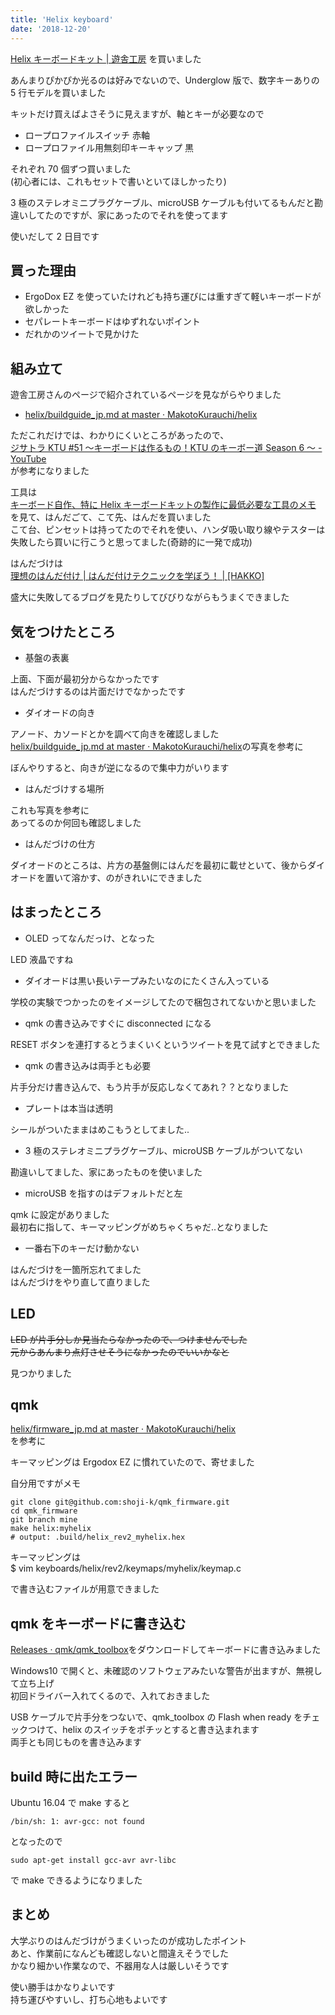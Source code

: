 ```yaml
---
title: 'Helix keyboard'
date: '2018-12-20'
---
```


[Helix キーボードキット \| 遊舎工房](https://yushakobo.jp/shop/helix-keyboard-kit/)
を買いました

あんまりぴかぴか光るのは好みでないので、Underglow 版で、数字キーありの 5 行モデルを買いました

キットだけ買えばよさそうに見えますが、軸とキーが必要なので

- ロープロファイルスイッチ 赤軸
- ロープロファイル用無刻印キーキャップ 黒

それぞれ 70 個ずつ買いました  
(初心者には、これもセットで書いといてほしかったり)

3 極のステレオミニプラグケーブル、microUSB ケーブルも付いてるもんだと勘違いしてたのですが、家にあったのでそれを使ってます

使いだして 2 日目です

## 買った理由

- ErgoDox EZ を使っていたけれども持ち運びには重すぎて軽いキーボードが欲しかった
- セパレートキーボードはゆずれないポイント
- だれかのツイートで見かけた

## 組み立て

遊舎工房さんのページで紹介されているページを見ながらやりました

- [helix/buildguide_jp\.md at master · MakotoKurauchi/helix](https://github.com/MakotoKurauchi/helix/blob/master/Doc/buildguide_jp.md)

ただこれだけでは、わかりにくいところがあったので、  
[ジサトラ KTU \#51 ～キーボードは作るもの！KTU のキーボー道 Season 6 ～ \- YouTube](https://www.youtube.com/watch?v=3MsmDMGuIK0)  
が参考になりました

工具は  
[キーボード自作、特に Helix キーボードキットの製作に最低必要な工具のメモ](https://gist.github.com/mtei/6957107a676ddfa85bde0ae41f8fa849)  
を見て、はんだごて、こて先、はんだを買いました  
こて台、ピンセットは持ってたのでそれを使い、ハンダ吸い取り線やテスターは失敗したら買いに行こうと思ってました(奇跡的に一発で成功)

はんだづけは  
[理想のはんだ付け \| はんだ付けテクニックを学ぼう！ \| \[HAKKO\]](http://handa-craft.hakko.com/support/good-soldering.html)

盛大に失敗してるブログを見たりしてびびりながらもうまくできました

## 気をつけたところ

- 基盤の表裏

上面、下面が最初分からなかったです  
はんだづけするのは片面だけでなかったです

- ダイオードの向き

アノード、カソードとかを調べて向きを確認しました  
[helix/buildguide_jp\.md at master · MakotoKurauchi/helix](https://github.com/MakotoKurauchi/helix/blob/master/Doc/buildguide_jp.md)の写真を参考に

ぼんやりすると、向きが逆になるので集中力がいります

- はんだづけする場所

これも写真を参考に  
あってるのか何回も確認しました

- はんだづけの仕方

ダイオードのところは、片方の基盤側にはんだを最初に載せといて、後からダイオードを置いて溶かす、のがきれいにできました

## はまったところ

- OLED ってなんだっけ、となった

LED 液晶ですね

- ダイオードは黒い長いテープみたいなのにたくさん入っている

学校の実験でつかったのをイメージしてたので梱包されてないかと思いました

- qmk の書き込みですぐに disconnected になる

RESET ボタンを連打するとうまくいくというツイートを見て試すとできました

- qmk の書き込みは両手とも必要

片手分だけ書き込んで、もう片手が反応しなくてあれ？？となりました

- プレートは本当は透明

シールがついたままはめこもうとしてました..

- 3 極のステレオミニプラグケーブル、microUSB ケーブルがついてない

勘違いしてました、家にあったものを使いました

- microUSB を指すのはデフォルトだと左

qmk に設定がありました  
最初右に指して、キーマッピングがめちゃくちゃだ..となりました

- 一番右下のキーだけ動かない

はんだづけを一箇所忘れてました  
はんだづけをやり直して直りました

## LED

~~LED が片手分しか見当たらなかったので、つけませんでした~~  
~~元からあんまり点灯させそうになかったのでいいかなと~~

見つかりました

## qmk

[helix/firmware_jp\.md at master · MakotoKurauchi/helix](https://github.com/MakotoKurauchi/helix/blob/master/Doc/firmware_jp.md)  
を参考に

キーマッピングは Ergodox EZ に慣れていたので、寄せました

自分用ですがメモ

```
git clone git@github.com:shoji-k/qmk_firmware.git
cd qmk_firmware
git branch mine
make helix:myhelix
# output: .build/helix_rev2_myhelix.hex
```

キーマッピングは  
\$ vim keyboards/helix/rev2/keymaps/myhelix/keymap.c

で書き込むファイルが用意できました

## qmk をキーボードに書き込む

[Releases · qmk/qmk_toolbox](https://github.com/qmk/qmk_toolbox/releases)をダウンロードしてキーボードに書き込みました

Windows10 で開くと、未確認のソフトウェアみたいな警告が出ますが、無視して立ち上げ  
初回ドライバー入れてくるので、入れておきました

USB ケーブルで片手分をつないで、qmk_toolbox の Flash when ready をチェックつけて、helix のスイッチをポチッとすると書き込まれます  
両手とも同じものを書き込みます

## build 時に出たエラー

Ubuntu 16.04 で make すると

```
/bin/sh: 1: avr-gcc: not found
```

となったので

```
sudo apt-get install gcc-avr avr-libc
```

で make できるようになりました

## まとめ

大学ぶりのはんだづけがうまくいったのが成功したポイント  
あと、作業前になんども確認しないと間違えそうでした  
かなり細かい作業なので、不器用な人は厳しいそうです

使い勝手はかなりよいです  
持ち運びやすいし、打ち心地もよいです
